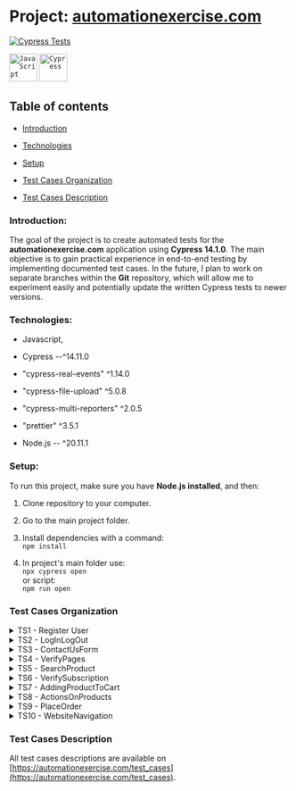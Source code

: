 # Project: [automationexercise.com](https://github.com/rasme54/automationexercise.com/tree/master)

[![Cypress Tests](https://img.shields.io/endpoint?url=https://dashboard.cypress.io/badge/detailed/ttoywa/master&style=flat&logo=cypress)](https://dashboard.cypress.io/projects/ttoywa/runs)


<div align="left">
	<code><img width="50" src="https://raw.githubusercontent.com/marwin1991/profile-technology-icons/refs/heads/main/icons/javascript.png" alt="JavaScript" title="JavaScript"/></code>
	<code><img width="50" src="https://raw.githubusercontent.com/marwin1991/profile-technology-icons/refs/heads/main/icons/cypress.png" alt="Cypress" title="Cypress"/></code>
</div>

## Table of contents

- [Introduction](#Introduction)

- [Technologies](#Technologies)

- [Setup](#Setup)

- [Test Cases Organization](#Test-Cases-Organization)

- [Test Cases Description](#Test-Cases-Description)

### Introduction:

The goal of the project is to create automated tests for the **automationexercise.com** application using **Cypress 14.1.0**. The main objective is to gain practical experience in end-to-end testing by implementing documented test cases. In the future, I plan to work on separate branches within the **Git** repository, which will allow me to experiment easily and potentially update the written Cypress tests to newer versions.

### Technologies:

- Javascript,

- Cypress --^14.11.0

- "cypress-real-events" ^1.14.0

- "cypress-file-upload" ^5.0.8

- "cypress-multi-reporters" ^2.0.5

- "prettier" ^3.5.1

- Node.js -- ^20.11.1

### Setup:

To run this project, make sure you have **Node.js installed**, and then:

1. Clone repository to your computer.

2. Go to the main project folder.

3. Install dependencies with a command: <br>`npm install`

4. In project's main folder use: <br>`npx cypress open` <br>or script: <br>`npm run open`

### Test Cases Organization

<details>

<summary>TS1 - Register User</summary>

<li>Test Case 1: Register User</li>

<li>Test Case 5: Register User with existing email</li>

</details>

<details>

<summary>TS2 - LogInLogOut</summary>

<li>Test Case 2: Login User with correct email and password</li>

<li>Test Case 3: Login User with incorrect email and password</li>

<li>Test Case 4: Logout User</li>

</details>

<details>

<summary>TS3 - ContactUsForm</summary>

<li>TestCase 6: Contact Us Form</li>

</details>

<details>

<summary>TS4 - VerifyPages</summary>

<li>Test Case 7: Verify Test Cases Page</li>

<li>Test Case 8: Verify All Products and product detail page</li>

</details>

<details>

<summary>TS5 - SearchProduct</summary>

<li>Test Case 9: Search Product</li>

<li>Test Case 18: View Category Products</li>

<li>Test Case 19: View & Cart Brand Products</li>

<li>Test Case 20: Search Products and Verify Cart After Login</li>

</details>

<details>

<summary>TS6 - VerifySubscription</summary>

<li>Test Case 10: Verify Subscription in home page</li>

<li>Test Case 11: Verify Subscription in Cart page</li>

</details>

<details>

<summary>TS7 - AddingProductToCart</summary>

<li>Test Case 12: Add Products in Cart</li>

<li>Test Case 17: Remove Products From Cart</li>

<li>Test Case 22: Add to cart from Recommended items</li>

</details>

<details>

<summary>TS8 - ActionsOnProducts</summary>

<li>Test Case 13: Verify Product quantity in Cart</li>

<li>Test Case 21: Add review on product</li>

<li>Test Case 23: Verify address details in checkout page</li>

</details>

<details>

<summary>TS9 - PlaceOrder</summary>

<li>Test Case 14: Place Order: Register while Checkout</li>

<li>Test Case 15: Place Order: Register before Checkout</li>

<li>Test Case 16: Place Order: Login before Checkout</li>

<li>Test Case 24: Download Invoice after purchase orde</li>

</details>

<details>

<summary>TS10 - WebsiteNavigation</summary>

<li>Test Case 25: Verify Scroll Up using 'Arrow' button and Scroll Down functionality</li>

<li>Test Case 26: Verify Scroll Up without 'Arrow' button and Scroll Down functionality</li>

</details>

### Test Cases Description

All test cases descriptions are available on [https://automationexercise.com/test_cases](https://automationexercise.com/test_cases).

